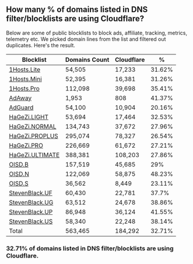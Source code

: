 ## How many % of domains listed in DNS filter/blocklists are using Cloudflare?


Below are some of public blocklists to block ads, affiliate, tracking, metrics, telemetry etc.
We picked domain lines from the list and filtered out duplicates.
Here's the result.


| Blocklist | Domains Count | Cloudflare | % |
| --- | --- | --- | --- |
| [1Hosts.Lite](https://raw.githubusercontent.com/badmojr/1Hosts/master/Lite/hosts.win) | 54,505 | 17,233 | 31.62% |
| [1Hosts.Mini](https://raw.githubusercontent.com/badmojr/1Hosts/master/mini/hosts.win) | 52,395 | 16,381 | 31.26% |
| [1Hosts.Pro](https://raw.githubusercontent.com/badmojr/1Hosts/master/Pro/hosts.win) | 112,098 | 39,698 | 35.41% |
| [AdAway](https://raw.githubusercontent.com/AdAway/adaway.github.io/master/hosts.txt) | 1,953 | 808 | 41.37% |
| [AdGuard](https://adguardteam.github.io/AdGuardSDNSFilter/Filters/filter.txt) | 54,100 | 10,904 | 20.16% |
| [HaGeZi.LIGHT](https://raw.githubusercontent.com/hagezi/dns-blocklists/main/hosts/light.txt) | 53,694 | 17,464 | 32.53% |
| [HaGeZi.NORMAL](https://raw.githubusercontent.com/hagezi/dns-blocklists/main/hosts/multi.txt) | 134,743 | 37,672 | 27.96% |
| [HaGeZi.PROPLUS](https://raw.githubusercontent.com/hagezi/dns-blocklists/main/hosts/pro.plus.txt) | 295,074 | 78,327 | 26.54% |
| [HaGeZi.PRO](https://raw.githubusercontent.com/hagezi/dns-blocklists/main/hosts/pro.txt) | 226,669 | 61,672 | 27.21% |
| [HaGeZi.ULTIMATE](https://raw.githubusercontent.com/hagezi/dns-blocklists/main/hosts/ultimate.txt) | 388,381 | 108,203 | 27.86% |
| [OISD.B](https://big.oisd.nl/dnsmasq) | 157,519 | 45,685 | 29% |
| [OISD.N](https://nsfw.oisd.nl/dnsmasq) | 122,069 | 58,875 | 48.23% |
| [OISD.S](https://small.oisd.nl/dnsmasq) | 36,562 | 8,449 | 23.11% |
| [StevenBlack.UF](https://raw.githubusercontent.com/StevenBlack/hosts/master/alternates/fakenews/hosts) | 60,430 | 22,781 | 37.7% |
| [StevenBlack.UG](https://raw.githubusercontent.com/StevenBlack/hosts/master/alternates/gambling/hosts) | 63,512 | 24,678 | 38.86% |
| [StevenBlack.UP](https://raw.githubusercontent.com/StevenBlack/hosts/master/alternates/porn/hosts) | 86,948 | 36,124 | 41.55% |
| [StevenBlack.US](https://raw.githubusercontent.com/StevenBlack/hosts/master/alternates/social/hosts) | 58,340 | 22,248 | 38.14% |
| Total | 563,465 | 184,292 | 32.71% |


### 32.71% of domains listed in DNS filter/blocklists are using Cloudflare.